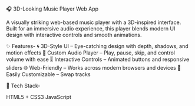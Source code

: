 🎧 3D-Looking Music Player Web App

A visually striking web-based music player with a 3D-inspired interface. Built for an immersive audio experience, this player blends modern UI design with interactive controls and smooth animations.

✨ Features-
🌀 3D-Style UI – Eye-catching design with depth, shadows, and motion effects
🎵 Custom Audio Player – Play, pause, skip, and control volume with ease
🎚️ Interactive Controls – Animated buttons and responsive sliders
🌐 Web-Friendly – Works across modern browsers and devices
🎨 Easily Customizable – Swap tracks

🚀 Tech Stack-

HTML5 + CSS3 
JavaScript 
